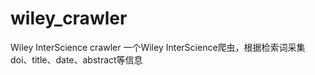 # wiley_crawler
Wiley InterScience crawler
一个Wiley InterScience爬虫，根据检索词采集doi、title、date、abstract等信息
